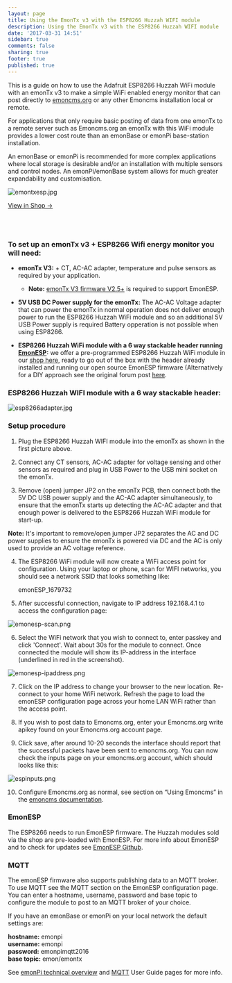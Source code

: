 ```yaml
---
layout: page
title: Using the EmonTx v3 with the ESP8266 Huzzah WIFI module
description: Using the EmonTx v3 with the ESP8266 Huzzah WIFI module
date: '2017-03-31 14:51'
sidebar: true
comments: false
sharing: true
footer: true
published: true
---
```


This is a guide on how to use the Adafruit ESP8266 Huzzah WiFi module with an emonTx v3 to make a simple WiFi enabled energy monitor that can post directly to [emoncms.org](https://emoncms.org) or any other Emoncms installation local or remote.

For applications that only require basic posting of data from one emonTx to a remote server such as Emoncms.org an emonTx with this WiFi module provides a lower cost route than an emonBase or emonPi base-station installation.

An emonBase or emonPi is recommended for more complex applications where local storage is desirable and/or an installation with multiple sensors and control nodes. An emonPi/emonBase system allows for much greater expandability and customisation.

![emontxesp.jpg](/images/setup/esp8266adapter/emontxesp.jpg)

<a class="btn pull-right" href="https://shop.openenergymonitor.com/esp8266-wifi-adapter-for-emontx/">View in Shop &rarr; </a>

<br><br>

### To set up an emonTx v3 + ESP8266 Wifi energy monitor you will need:

- **emonTx V3:** + CT, AC-AC adapter, temperature and pulse sensors as required by your application.

  - **Note:** [emonTx V3 firmware V2.5+](https://github.com/openenergymonitor/emontx3/tree/master/firmware) is required to support EmonESP.

- **5V USB DC Power supply for the emonTx:** The AC-AC Voltage adapter that can power the emonTx in normal operation does not deliver enough power to run the ESP8266 Huzzah WiFi module and so an additional 5V USB Power supply is required Battery opperation is not possible when using ESP8266.

- **ESP8266 Huzzah WiFi module with a 6 way stackable header running [EmonESP](https://github.com/openenergymonitor/emonesp):** we offer a pre-programmed ESP8266 Huzzah WiFi module in our [shop here](https://shop.openenergymonitor.com/esp8266-wifi-adapter-for-emontx/), ready to go out of the box with the header already installed and running our open source EmonESP firmware (Alternatively for a DIY approach see the original forum post [here](https://community.openenergymonitor.org/t/using-the-emontx-v3-with-the-esp8266-huzzah-wifi-module/795).

### ESP8266 Huzzah WIFI module with a 6 way stackable header:

![esp8266adapter.jpg](/images/setup/esp8266adapter/esp8266adapter.jpg)

### Setup procedure

1) Plug the ESP8266 Huzzah WIFI module into the emonTx as shown in the first picture above.

2) Connect any CT sensors, AC-AC adapter for voltage sensing and other sensors as required and plug in USB Power to the USB mini socket on the emonTx.

3) Remove (open) jumper JP2 on the emonTx PCB, then connect both the 5V DC USB power supply and the AC-AC adapter simultaneously, to ensure that the emonTx starts up detecting the AC-AC adapter and that enough power is delivered to the ESP8266 Huzzah WiFi module for start-up.

**Note:** It's important to remove/open jumper JP2 separates the AC and DC power supplies to ensure the emonTx is powered via DC and the AC is only used to provide an AC voltage reference.

4) The ESP8266 WiFi module will now create a WiFi access point for configuration. Using your laptop or phone, scan for WIFI networks, you should see a network SSID that looks something like:

    emonESP_1679732

5) After successful connection, navigate to IP address 192.168.4.1 to access the configuration page:

![emonesp-scan.png](/images/setup/esp8266adapter/emonesp-scan.png)

6) Select the WiFi network that you wish to connect to, enter passkey and click 'Connect'. Wait about 30s for the module to connect. Once connected the module will show its IP-address in the interface (underlined in red in the screenshot).

![emonesp-ipaddress.png](/images/setup/esp8266adapter/emonesp-ipaddress.png)

7) Click on the IP address to change your browser to the new location. Re-connect to your home WiFi network. Refresh the page to load the emonESP configuration page across your home LAN WiFi rather than the access point.

8) If you wish to post data to Emoncms.org, enter your Emoncms.org write apikey found on your Emoncms.org account page.

9) Click save, after around 10-20 seconds the interface should report that the successful packets have been sent to emoncms.org. You can now check the inputs page on your emoncms.org account, which should looks like this:

![espinputs.png](/images/setup/esp8266adapter/espinputs.png)

10) Configure Emoncms.org as normal, see section on “Using Emoncms” in the [emoncms documentation](https://github.com/emoncms/emoncms/blob/master/readme.md).

### EmonESP

The ESP8266 needs to run EmonESP firmware. The Huzzah modules sold via the shop are pre-loaded with EmonESP. For more info about EmonESP and to check for updates see [EmonESP Github](https://github.com/openenergymonitor/emonesp).

### MQTT

The emonESP firmware also supports publishing data to an MQTT broker. To use MQTT see the MQTT section on the EmonESP configuration page. You can enter a hostname, username, password and base topic to configure the module to post to an MQTT broker of your choice.

If you have an emonBase or emonPi on your local network the default settings are:

**hostname:** emonpi<br>
**username:** emonpi<br>
**password:** emonpimqtt2016<br>
**base topic:** emon/emontx<br>

See [emonPi technical overview](/technical) and [MQTT](/technical/mqtt) User Guide pages for more info.
